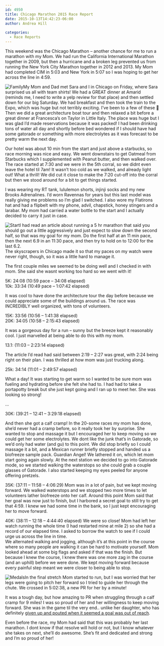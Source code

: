 ```yaml
---
id: 4950
title: Chicago Marathon 2015 Race Report
date: 2015-10-13T14:42:23-06:00
author: Andrea Hill
  
categories:
  - Race Reports
---
```

This weekend was the Chicago Marathon &#8211; another chance for me to run a marathon with my Mom. We had run the California International Marathon together in 2009, but then a hurricane and a broken leg prevented us from running the New York City Marathon together in 2012 and 2013. My Mom had completed CIM in 5:03 and New York in 5:07 so I was hoping to get her across the line in 4:59.

![Family](/gothedistance/assets/images/family.png)My Mom and Dad met Sara and I in Chicago on Friday, where Sara surprised us all with team shirts! We had a GREAT dinner at Amarid (reminds me, I need to write a yelp review for that place) and then settled down for our big Saturday. We had breakfast and then took the train to the Expo, which was huge but not terribly exciting. I&#8217;ve been to a few of these 🙂 Then we did a great architecture boat tour and then relaxed a bit before a great dinner at Francesca&#8217;s on Taylor in Little Italy. The place was huge but I was glad I&#8217;d made reservations because it was packed! I had been drinking tons of water all day and shortly before bed wondered if I should have had some gatorade or something with more electrolytes as it was forecast to be pretty warm the next day. 

Our hotel was about 10 min from the start and just above a starbucks, so race morning was nice and easy. We went downstairs to get Oatmeal from Starbucks which I supplemented with Peanut butter, and then walked over. The race started at 7:30 and we were in the 5th corral, so we didnt even leave the hotel til 7am! It wasn&#8217;t too cold as we walked, and already light out! What a thrill! We did cut it close to make the 7:20 cut-off into the corral but then we stood around for a bit to get things started. 

I was wearing my RT tank, lululemon shorts, injinji socks and my new Brooks Adrenalines. I&#8217;d worn Ravennas for years but this last model was really giving me problems so I&#8217;m glad I switched. I also wore my Flatirons hat and had a flipbelt with my phone, advil, chapstick, honey stingers and a larabar. My mom had carried a water bottle to the start and I actually decided to carry it just in case. 

![Start](/gothedistance/assets/images/IMG_0106.jpg)I had read an article about running a 5 hr marathon that said you should go out a little aggressively and just expect to slow down the second half, so that was my goal for my mom. Do the first half at an 11 min pace, then the next 6.9 in an 11:30 pace, and then try to hold on to 12:00 for the last 6.2.  
The skyscrapers in Chicago made it so that my paces on my watch were never right, though, so it was a little hard to manage it. 

The first couple miles we seemed to be doing well and I checked in with mom. She said she wasnt working too hard so we went with it! 

5K: 24:08 (10:59 pace &#8211; 34:08 elapsed)  
10k: 33:34 (10:49 pace &#8211; 1:07:42 elapsed)

It was cool to have done the architecture tour the day before because we could appreciate some of the buildings around us. The race was INCREDIBLY well organized, with tons of volunteers. 

15K: 33:56 (10:56 &#8211; 1:41:38 elapsed)  
20K: 34:05 (10:58 &#8211; 2:15:43 elapsed)

It was a gorgeous day for a run &#8211; sunny but the breeze kept it reasonably cool. I just marvelled at being able to do this with my mom. 

13.1: (11:03 &#8211; 2:23:14 elapsed)

The article I&#8217;d read had said between 2:19 &#8211; 2:27 was great, with 2:24 being right on their plan. I was thrilled at how mom was just trucking along. 

25k: 34:14 (11:01 &#8211; 2:49:57 elapsed)

What a day! It was starting to get warm so I wanted to be sure mom was fueling and hydrating before she felt she had to. I had had to take a portapotty break but she just kept going and I ran up to meet her. She was looking so strong! 

&#8230;

30K: (39:21 &#8211; 12:41 &#8211; 3:29:18 elapsed)

And then she got a calf cramp! In the 20-some races my mom has done, she&#8217;d never had a cramp before, so it really took her by surprise. She wanted to stop and massage it but I encouraged her to keep moving so we could get her some electrolytes. We dont like the junk that&#8217;s in Gatorade, so we&#8217;d only had water (and gu) to this point. We did stop briefly so I could massage it a bit, and a Mexican runner briefly stopped and handed us a biofreeze sample pack. Guardian Angel! We lathered it on, which let mom start going again slowly. At the next station we decided to go into Gatorade mode, so we started walking the waterstops so she could grab a couple glasses of Gatorade. I also started keeping my eyes peeled for anyone offering pretzels. 

35K: (37:11 &#8211; 11:58 &#8211; 4:06:29) Mom was in a lot of pain, but we kept moving forward. We walked waterstops and we stopped two more times to let volunteers lather biofreeze onto her calf. Around this point Mom said that her goal was now just to finish, but I harbored a secret goal to still try to get that 4:59. I knew we had some time in the bank, so I just kept encouraging her to move forward. 

40K: (38:11 &#8211; 12:18 &#8211; 4:44:40 elapsed) We were so close! Mom had left her watch running the whole time (I had restarted mine at mile 2) so she had a record of our elapsed time. I asked to borrow the watch to see if I could urge us across the line in time.  
We alternated walking and jogging, although it&#8217;s at this point in the course where so many people are walking it can be hard to motivate yourself. Mom looked ahead at some big flags and asked if that was the finish. But because I knew the course, I knew there was one more zag in the course (and an uphill) before we were done. We kept moving forward because every painful step meant we were closer to being able to stop. 

![Medals](/gothedistance/assets/images/medals.jpg)In the final stretch Mom started to run, but I was worried that her legs were going to pitch her forward so I tried to guide her through the chute. We crossed in 5:02:38, a new PR for her by a minute! 

It was a tough day, but how amazing to PR when struggling through a calf cramp for 9 miles! I was so proud of her and her willingness to keep moving forward. She was in the game til the very end.. unlike her daughter, who has definitely [given up and pouted when it seemed a goal was out of reach](/gothedistance/2009-01-rock-and-roll-arizona-race-report/). 

Even before the race, my Mom had said that this was probably her last marathon. I dont know if that resolve will hold or not, but I know whatever she takes on next, she&#8217;ll do awesome. She&#8217;s fit and dedicated and strong and I&#8217;m so proud of her!